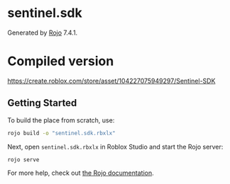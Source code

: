 # sentinel.sdk
Generated by [Rojo](https://github.com/rojo-rbx/rojo) 7.4.1.

# Compiled version
https://create.roblox.com/store/asset/104227075949297/Sentinel-SDK

## Getting Started
To build the place from scratch, use:

```bash
rojo build -o "sentinel.sdk.rbxlx"
```

Next, open `sentinel.sdk.rbxlx` in Roblox Studio and start the Rojo server:

```bash
rojo serve
```

For more help, check out [the Rojo documentation](https://rojo.space/docs).
